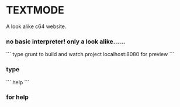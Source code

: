 # TEXTMODE
A look alike c64 website.

### no basic interpreter! only a look alike......

´´´
type grunt to build and watch project
localhost:8080 for preview
´´´

### type
´´´
help
´´´
### for help
